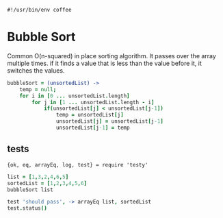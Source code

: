    #!/usr/bin/env coffee
# Bubble Sort
Common O(n-squared) in place sorting algorithm.  It passes over the array multiple times.   if it finds a value that is less than the value before it, it switches the values.

```coffeescript
bubbleSort = (unsortedList) ->
    temp = null;
    for i in [0 ... unsortedList.length]
        for j in [1 ... unsortedList.length - i]
            if(unsortedList[j] < unsortedList[j-1])
                temp = unsortedList[j]
                unsortedList[j] = unsortedList[j-1]
                unsortedList[j-1] = temp
```
## tests
           
    {ok, eq, arrayEq, log, test} = require 'testy'

```coffeescript
list = [1,3,2,4,6,5]
sortedList = [1,2,3,4,5,6]
bubbleSort list

test 'should pass', -> arrayEq list, sortedList
test.status()
```

